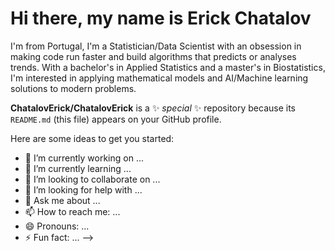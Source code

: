 # Hi there, my name is Erick Chatalov

I'm from Portugal, I'm a Statistician/Data Scientist with an obsession in making code run faster and build algorithms that predicts or analyses trends. With a bachelor's in Applied Statistics and a master's in Biostatistics, I'm interested in applying mathematical models and AI/Machine learning solutions to modern problems.

**ChatalovErick/ChatalovErick** is a ✨ _special_ ✨ repository because its `README.md` (this file) appears on your GitHub profile.

Here are some ideas to get you started:

- 🔭 I’m currently working on ...
- 🌱 I’m currently learning ...
- 👯 I’m looking to collaborate on ...
- 🤔 I’m looking for help with ...
- 💬 Ask me about ...
- 📫 How to reach me: ...
- 😄 Pronouns: ...
- ⚡ Fun fact: ...
-->
